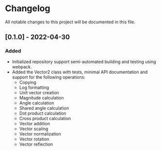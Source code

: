 # Changelog
All notable changes to this project will be documented in this file.

## [0.1.0] - 2022-04-30
### Added
- Initialized repository support semi-automated building and testing using webpack.
- Added the Vector2 class with tests, minimal API documentation and support for the following operations:
    - Copying
    - Log formatting
    - Unit vector creation
    - Magnitude calculation
    - Angle calculation
    - Shared angle calculation
    - Dot product calculation
    - Cross product calculation
    - Vector addition
    - Vector scaling
    - Vector normalization
    - Vector rotation
    - Vector reflection
